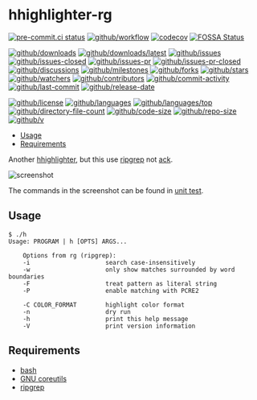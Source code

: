 # hhighlighter-rg

[![pre-commit.ci status](https://results.pre-commit.ci/badge/github/Freed-Wu/hhighlighter-rg/main.svg)](https://results.pre-commit.ci/latest/github/Freed-Wu/hhighlighter-rg/main)
[![github/workflow](https://github.com/Freed-Wu/hhighlighter-rg/actions/workflows/main.yml/badge.svg)](https://github.com/Freed-Wu/hhighlighter-rg/actions)
[![codecov](https://codecov.io/gh/Freed-Wu/hhighlighter-rg/branch/main/graph/badge.svg)](https://codecov.io/gh/Freed-Wu/hhighlighter-rg)
[![FOSSA Status](https://app.fossa.com/api/projects/git%2Bgithub.com%2FFreed-Wu%2Fhhighlighter-rg.svg?type=shield)](https://app.fossa.com/projects/git%2Bgithub.com%2FFreed-Wu%2Fhhighlighter-rg)

[![github/downloads](https://shields.io/github/downloads/Freed-Wu/hhighlighter-rg/total)](https://github.com/Freed-Wu/hhighlighter-rg/releases)
[![github/downloads/latest](https://shields.io/github/downloads/Freed-Wu/hhighlighter-rg/latest/total)](https://github.com/Freed-Wu/hhighlighter-rg/releases/latest)
[![github/issues](https://shields.io/github/issues/Freed-Wu/hhighlighter-rg)](https://github.com/Freed-Wu/hhighlighter-rg/issues)
[![github/issues-closed](https://shields.io/github/issues-closed/Freed-Wu/hhighlighter-rg)](https://github.com/Freed-Wu/hhighlighter-rg/issues?q=is%3Aissue+is%3Aclosed)
[![github/issues-pr](https://shields.io/github/issues-pr/Freed-Wu/hhighlighter-rg)](https://github.com/Freed-Wu/hhighlighter-rg/pulls)
[![github/issues-pr-closed](https://shields.io/github/issues-pr-closed/Freed-Wu/hhighlighter-rg)](https://github.com/Freed-Wu/hhighlighter-rg/pulls?q=is%3Apr+is%3Aclosed)
[![github/discussions](https://shields.io/github/discussions/Freed-Wu/hhighlighter-rg)](https://github.com/Freed-Wu/hhighlighter-rg/discussions)
[![github/milestones](https://shields.io/github/milestones/all/Freed-Wu/hhighlighter-rg)](https://github.com/Freed-Wu/hhighlighter-rg/milestones)
[![github/forks](https://shields.io/github/forks/Freed-Wu/hhighlighter-rg)](https://github.com/Freed-Wu/hhighlighter-rg/network/members)
[![github/stars](https://shields.io/github/stars/Freed-Wu/hhighlighter-rg)](https://github.com/Freed-Wu/hhighlighter-rg/stargazers)
[![github/watchers](https://shields.io/github/watchers/Freed-Wu/hhighlighter-rg)](https://github.com/Freed-Wu/hhighlighter-rg/watchers)
[![github/contributors](https://shields.io/github/contributors/Freed-Wu/hhighlighter-rg)](https://github.com/Freed-Wu/hhighlighter-rg/graphs/contributors)
[![github/commit-activity](https://shields.io/github/commit-activity/w/Freed-Wu/hhighlighter-rg)](https://github.com/Freed-Wu/hhighlighter-rg/graphs/commit-activity)
[![github/last-commit](https://shields.io/github/last-commit/Freed-Wu/hhighlighter-rg)](https://github.com/Freed-Wu/hhighlighter-rg/commits)
[![github/release-date](https://shields.io/github/release-date/Freed-Wu/hhighlighter-rg)](https://github.com/Freed-Wu/hhighlighter-rg/releases/latest)

[![github/license](https://shields.io/github/license/Freed-Wu/hhighlighter-rg)](https://github.com/Freed-Wu/hhighlighter-rg/blob/master/LICENSE)
[![github/languages](https://shields.io/github/languages/count/Freed-Wu/hhighlighter-rg)](https://github.com/Freed-Wu/hhighlighter-rg)
[![github/languages/top](https://shields.io/github/languages/top/Freed-Wu/hhighlighter-rg)](https://github.com/Freed-Wu/hhighlighter-rg)
[![github/directory-file-count](https://shields.io/github/directory-file-count/Freed-Wu/hhighlighter-rg)](https://github.com/Freed-Wu/hhighlighter-rg)
[![github/code-size](https://shields.io/github/languages/code-size/Freed-Wu/hhighlighter-rg)](https://github.com/Freed-Wu/hhighlighter-rg)
[![github/repo-size](https://shields.io/github/repo-size/Freed-Wu/hhighlighter-rg)](https://github.com/Freed-Wu/hhighlighter-rg)
[![github/v](https://shields.io/github/v/release/Freed-Wu/hhighlighter-rg)](https://github.com/Freed-Wu/hhighlighter-rg)

<!-- mdformat-toc start --slug=github --no-anchors --maxlevel=6 --minlevel=2 -->

- [Usage](#usage)
- [Requirements](#requirements)

<!-- mdformat-toc end -->

Another [hhighlighter](https://github.com/EliverLara/hhighlighter/), but this
use [ripgrep](https://github.com/BurntSushi/ripgrep/) not
[ack](http://betterthangrep.com).

![screenshot](https://user-images.githubusercontent.com/32936898/201461185-b66e8c2a-14e4-42c7-9509-6ccdfc8d5998.png)

The commands in the screenshot can be found in [unit test](test/test.bats).

## Usage

```shell
$ ./h
Usage: PROGRAM | h [OPTS] ARGS...

    Options from rg (ripgrep):
    -i                     search case-insensitively
    -w                     only show matches surrounded by word boundaries
    -F                     treat pattern as literal string
    -P                     enable matching with PCRE2

    -C COLOR_FORMAT        highlight color format
    -n                     dry run
    -h                     print this help message
    -V                     print version information
```

## Requirements

- [bash](https://www.gnu.org/software/bash/)
- [GNU coreutils](https://www.gnu.org/software/coreutils/)
- [ripgrep](https://github.com/BurntSushi/ripgrep/)
